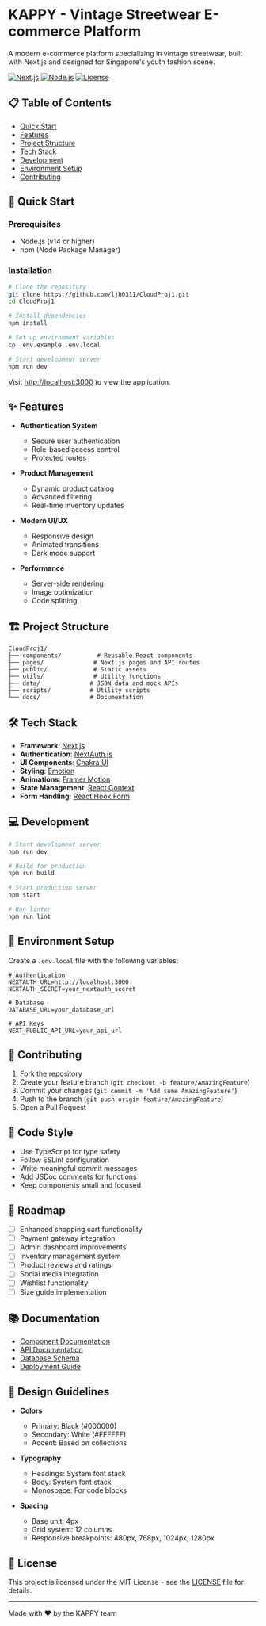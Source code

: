 # KAPPY - Vintage Streetwear E-commerce Platform

A modern e-commerce platform specializing in vintage streetwear, built with Next.js and designed for Singapore's youth fashion scene.

[![Next.js](https://img.shields.io/badge/Next.js-13.0-black)](https://nextjs.org/)
[![Node.js](https://img.shields.io/badge/Node.js->=14-green)](https://nodejs.org/)
[![License](https://img.shields.io/badge/License-MIT-blue)](LICENSE)

## 📋 Table of Contents
- [Quick Start](#-quick-start)
- [Features](#-features)
- [Project Structure](#-project-structure)
- [Tech Stack](#-tech-stack)
- [Development](#-development)
- [Environment Setup](#-environment-setup)
- [Contributing](#-contributing)

## 🚀 Quick Start

### Prerequisites
- Node.js (v14 or higher)
- npm (Node Package Manager)

### Installation
```bash
# Clone the repository
git clone https://github.com/ljh0311/CloudProj1.git
cd CloudProj1

# Install dependencies
npm install

# Set up environment variables
cp .env.example .env.local

# Start development server
npm run dev
```

Visit [http://localhost:3000](http://localhost:3000) to view the application.

## ✨ Features

- **Authentication System**
  - Secure user authentication
  - Role-based access control
  - Protected routes

- **Product Management**
  - Dynamic product catalog
  - Advanced filtering
  - Real-time inventory updates

- **Modern UI/UX**
  - Responsive design
  - Animated transitions
  - Dark mode support

- **Performance**
  - Server-side rendering
  - Image optimization
  - Code splitting

## 🏗️ Project Structure

```
CloudProj1/
├── components/          # Reusable React components
├── pages/              # Next.js pages and API routes
├── public/             # Static assets
├── utils/              # Utility functions
├── data/              # JSON data and mock APIs
├── scripts/           # Utility scripts
└── docs/              # Documentation
```

## 🛠️ Tech Stack

- **Framework**: [Next.js](https://nextjs.org/)
- **Authentication**: [NextAuth.js](https://next-auth.js.org/)
- **UI Components**: [Chakra UI](https://chakra-ui.com/)
- **Styling**: [Emotion](https://emotion.sh/)
- **Animations**: [Framer Motion](https://www.framer.com/motion/)
- **State Management**: [React Context](https://reactjs.org/docs/context.html)
- **Form Handling**: [React Hook Form](https://react-hook-form.com/)

## 💻 Development

```bash
# Start development server
npm run dev

# Build for production
npm run build

# Start production server
npm start

# Run linter
npm run lint
```

## 🔐 Environment Setup

Create a `.env.local` file with the following variables:

```env
# Authentication
NEXTAUTH_URL=http://localhost:3000
NEXTAUTH_SECRET=your_nextauth_secret

# Database
DATABASE_URL=your_database_url

# API Keys
NEXT_PUBLIC_API_URL=your_api_url
```

## 🤝 Contributing

1. Fork the repository
2. Create your feature branch (`git checkout -b feature/AmazingFeature`)
3. Commit your changes (`git commit -m 'Add some AmazingFeature'`)
4. Push to the branch (`git push origin feature/AmazingFeature`)
5. Open a Pull Request

## 📝 Code Style

- Use TypeScript for type safety
- Follow ESLint configuration
- Write meaningful commit messages
- Add JSDoc comments for functions
- Keep components small and focused

## 🎯 Roadmap

- [ ] Enhanced shopping cart functionality
- [ ] Payment gateway integration
- [ ] Admin dashboard improvements
- [ ] Inventory management system
- [ ] Product reviews and ratings
- [ ] Social media integration
- [ ] Wishlist functionality
- [ ] Size guide implementation

## 📚 Documentation

- [Component Documentation](docs/components.md)
- [API Documentation](docs/api.md)
- [Database Schema](docs/database.md)
- [Deployment Guide](docs/deployment.md)

## 🎨 Design Guidelines

- **Colors**
  - Primary: Black (#000000)
  - Secondary: White (#FFFFFF)
  - Accent: Based on collections

- **Typography**
  - Headings: System font stack
  - Body: System font stack
  - Monospace: For code blocks

- **Spacing**
  - Base unit: 4px
  - Grid system: 12 columns
  - Responsive breakpoints: 480px, 768px, 1024px, 1280px

## 📄 License

This project is licensed under the MIT License - see the [LICENSE](LICENSE) file for details.

---

Made with ❤️ by the KAPPY team 